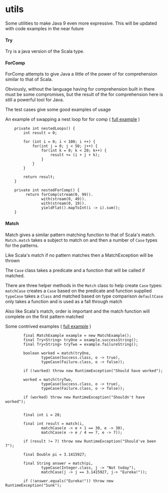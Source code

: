 # utils

Some utilities to make Java 9 even more expressive. This will be updated with code examples in the near future

#### Try
Try is a java version of the Scala type.


#### ForComp
ForComp attempts to give Java a little of the power of for comprehension similar to that of Scala.

Obviously, without the language having for comprehension built in there must be some compromises, but the result of the 
for comprehension here is still a powerful tool for Java.

The test cases give some good examples of usage

An example of swapping a nest loop for for comp (
[full example](https://github.com/kbreidenbach/utils/blob/master/examples/src/main/java/me/breidenbach/util/examples/ForComprehensionNestedLoopExample.java) )

```
    private int nestedLoops() {
        int result = 0;

        for (int i = 0; i < 100; i ++) {
            for(int j = 0; j < 50; j++) {
                for(int k = 0; k < 20; k++) {
                    result += (i + j + k);
                }
            }
        }

        return result;
    }

    private int nestedForComp() {
         return forComp(stream(0, 99)).
                with(stream(0, 49)).
                with(stream(0, 19)).
                yieldFlat().mapToInt(i -> i).sum();
    }
```

#### Match
Match gives a similar pattern matching function to that of Scala's match. <code>Match.match</code> takes a subject to 
match on and then a number of <code>Case</code> types for the patterns.

Like Scala's match if no pattern matches then a MatchException will be thrown

The <code>Case</code> class takes a predicate and a function that will be called if matched.

There are three helper methods in the <code>Match</code> class to help create <code>Case</code> types:
<code>matchCase</code> creates a <code>Case</code> based on the predicate and function supplied
<code>typeCase</code> takes a <code>Class</code> and matched based on type comparison
<code>defaultCase</code> only takes a function and is used as a fall through match

Also like Scala's match, order is important and the match function will complete on the first pattern matched 

Some contrived examples (
[full example](https://github.com/kbreidenbach/utils/blob/master/examples/src/main/java/me/breidenbach/util/examples/MatchExample.java) )
```
        final MatchExample example = new MatchExample();
        final Try<String> tryOne = example.successString();
        final Try<String> tryTwo = example.failureString();

        boolean worked = match(tryOne,
                typeCase(Success.class, o -> true),
                typeCase(Failure.class, o -> false));

        if (!worked) throw new RuntimeException("Should have worked");

        worked = match(tryTwo,
                typeCase(Success.class, o -> true),
                typeCase(Failure.class, o -> false));

        if (worked) throw new RuntimeException("Shouldn't have worked");


        final int i = 28;

        final int result = match(i,
                matchCase(e -> e + 1 == 30, e -> 30),
                matchCase(e -> e / 4 == 7, e -> 7));

        if (result != 7) throw new RuntimeException("Should've been 7");

        final Double pi = 3.1415927;

        final String answer = match(pi,
                typeCase(Integer.class, j -> "Not today"),
                matchCase(j -> j == 3.1415927, j-> "Eureka!"));

        if (!answer.equals("Eureka!")) throw new RuntimeException("Sunk");
```